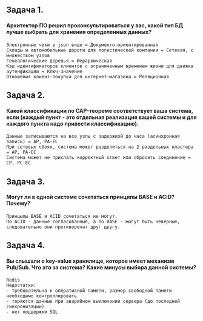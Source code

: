 ## **Задача 1.**
#### Архитектор ПО решил проконсультироваться у вас, какой тип БД лучше выбрать для хранения определенных данных?
```
Электронные чеки в json виде = Документо-ориентированная
Склады и автомобильные дороги для логистической компании = Сетевая, с множеством узлов
Генеалогические деревья = Иерархическая
Кэш идентификаторов клиентов с ограниченным временем жизни для движка аутенфикации = Ключ-значение
Отношения клиент-покупка для интернет-магазина = Реляционная
```
## **Задача 2.**
#### Какой классификации по CAP-теореме соответствует ваша система, если (каждый пункт - это отдельная реализация вашей системы и для каждого пункта надо привести классификацию).
```
Данные записываются на все узлы с задержкой до часа (асинхронная запись) = AP, PA-EL
При сетевых сбоях, система может разделиться на 2 раздельных кластера = AP, PA-EC
Система может не прислать корректный ответ или сбросить соединение = CP, PC-EC
```
## **Задача 3.**
#### Могут ли в одной системе сочетаться принципы BASE и ACID? Почему?
```
Принцыпы BASE и ACID сочетаться не могут. 
По ACID - данные согласованные, а по BASE - могут быть неверные, 
следовательно они противоречат друг другу.
```
## **Задача 4.**
#### Вы слышали о key-value хранилище, которое имеет механизм Pub/Sub. Что это за система? Какие минусы выбора данной системы?
```
Redis
Недостатки:
- требовательна к оперативной памяти, размер свободной памяти необходимо контроллировать
- теряются данные при аварийном выключении сервера (до последней синхронизации)
- нет поддержки SQL
```
